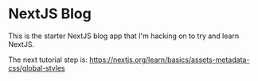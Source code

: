 # NextJS Blog

This is the starter NextJS blog app that I'm hacking on to try and learn NextJS.

The next tutorial step is: https://nextjs.org/learn/basics/assets-metadata-css/global-styles